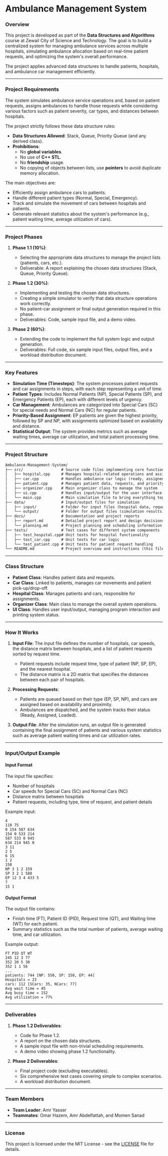 # Ambulance Management System

### Overview
This project is developed as part of the **Data Structures and Algorithms** course at Zewail City of Science and Technology. The goal is to build a centralized system for managing ambulance services across multiple hospitals, simulating ambulance allocation based on real-time patient requests, and optimizing the system's overall performance.

The project applies advanced data structures to handle patients, hospitals, and ambulance car management efficiently.

---

### Project Requirements

The system simulates ambulance service operations and, based on patient requests, assigns ambulances to handle those requests while considering various factors such as patient severity, car types, and distances between hospitals.

The project strictly follows these data structure rules:
- **Data Structures Allowed**: Stack, Queue, Priority Queue (and any derived class).
- **Prohibitions**:
  - No **global variables**.
  - No use of **C++ STL**.
  - No **friendship** usage.
  - No copying of objects between lists, use **pointers** to avoid duplicate memory allocation.

The main objectives are:
- Efficiently assign ambulance cars to patients.
- Handle different patient types (Normal, Special, Emergency).
- Track and simulate the movement of cars between hospitals and patients.
- Generate relevant statistics about the system's performance (e.g., patient waiting time, average utilization of cars).

---

### Project Phases

1. **Phase 1.1 (10%)**: 
   - Selecting the appropriate data structures to manage the project lists (patients, cars, etc.).
   - Deliverable: A report explaining the chosen data structures (Stack, Queue, Priority Queue).

2. **Phase 1.2 (30%)**: 
   - Implementing and testing the chosen data structures.
   - Creating a simple simulator to verify that data structure operations work correctly.
   - No patient-car assignment or final output generation required in this phase.
   - Deliverables: Code, sample input file, and a demo video.

3. **Phase 2 (60%)**: 
   - Extending the code to implement the full system logic and output generation.
   - Deliverables: Full code, six sample input files, output files, and a workload distribution document.

---

### Key Features
- **Simulation Time (Timesteps)**: The system processes patient requests and car assignments in steps, with each step representing a unit of time.
- **Patient Types**: Includes Normal Patients (NP), Special Patients (SP), and Emergency Patients (EP), each with different levels of urgency.
- **Car Management**: Ambulances are categorized into Special Cars (SC) for special needs and Normal Cars (NC) for regular patients.
- **Priority-Based Assignment**: EP patients are given the highest priority, followed by SP and NP, with assignments optimized based on availability and distance.
- **Statistical Output**: The system provides metrics such as average waiting times, average car utilization, and total patient processing time.

---

### Project Structure
```markdown
Ambulance-Management-System/
├── src/                 # Source code files implementing core functionalities
│   ├── hospital.cpp     # Manages hospital-related operations and assignments
│   ├── car.cpp          # Handles ambulance car logic (ready, assigned, loaded)
│   ├── patient.cpp      # Manages patient data, requests, and priority queues
│   ├── organizer.cpp    # Main organizer class to manage the system
│   ├── ui.cpp           # Handles input/output for the user interface
│   └── main.cpp         # Main simulation file to bring everything together
├── data/                # Input/output files for simulation
│   ├── input/           # Folder for input files (hospital data, requests, etc.)
│   └── output/          # Folder for output files (simulation results)
├── docs/                # Documentation and project reports
│   ├── report.md        # Detailed project report and design decisions
│   └── planning.md      # Project planning and scheduling information
├── tests/               # Test cases for different system components
│   ├── test_hospital.cpp# Unit tests for hospital functionality
│   ├── test_car.cpp     # Unit tests for car logic
│   └── test_patient.cpp # Unit tests for patient request handling
└── README.md            # Project overview and instructions (this file)
```

---

### Class Structure

- **Patient Class**: Handles patient data and requests.
- **Car Class**: Linked to patients, manages car movements and patient pick-up/drop-off.
- **Hospital Class**: Manages patients and cars, responsible for assignments.
- **Organizer Class**: Main class to manage the overall system operations.
- **UI Class**: Handles user input/output, managing program interaction and printing system status.

---

### How It Works

1. **Input File**: The input file defines the number of hospitals, car speeds, the distance matrix between hospitals, and a list of patient requests sorted by request time.
   - Patient requests include request time, type of patient (NP, SP, EP), and the nearest hospital.
   - The distance matrix is a 2D matrix that specifies the distances between each pair of hospitals.
   
2. **Processing Requests**:
   - Patients are queued based on their type (EP, SP, NP), and cars are assigned based on availability and proximity.
   - Ambulances are dispatched, and the system tracks their status (Ready, Assigned, Loaded).
   
3. **Output File**: After the simulation runs, an output file is generated containing the final assignment of patients and various system statistics such as average patient waiting times and car utilization rates.

---

### Input/Output Example

#### Input Format
The input file specifies:
- Number of hospitals
- Car speeds for Special Cars (SC) and Normal Cars (NC)
- Distance matrix between hospitals
- Patient requests, including type, time of request, and patient details

Example input:

```plaintext
4
110 75
0 154 587 634
154 0 533 214
587 533 0 945
634 214 945 0
3 11
2 5
6 15
1 2
150
NP 3 1 2 159
SP 3 2 1 588
EP 12 3 4 433 5
7
15 1
```

#### Output Format
The output file contains:
- Finish time (FT), Patient ID (PID), Request time (QT), and Waiting time (WT) for each patient.
- Summary statistics such as the total number of patients, average waiting time, and car utilization.

Example output:

```plaintext
FT PID QT WT
245 12 3 77
352 20 5 30
352 1 1 56
...
patients: 744 [NP: 550, SP: 150, EP: 44]
Hospitals = 23
cars: 112 [SCars: 35, NCars: 77]
Avg wait time = 45
Avg busy time = 152
Avg utilization = 77%
```

---

### Deliverables

1. **Phase 1.2 Deliverables**:
   - Code for Phase 1.2.
   - A report on the chosen data structures.
   - A sample input file with non-trivial scheduling requirements.
   - A demo video showing phase 1.2 functionality.

2. **Phase 2 Deliverables**:
   - Final project code (excluding executables).
   - Six comprehensive test cases covering simple to complex scenarios.
   - A workload distribution document.

---

### Team Members
- **Team Leader**: Amr Yasser 
- **Teammates**: Omar Hazem, Amr Abdelfattah, and Momen Sanad

---

### License
This project is licensed under the MIT License - see the [LICENSE](LICENSE) file for details.

```
